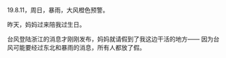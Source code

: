 <link href="../../css/style.css" rel="stylesheet" type="text/css" />

<span class="fzzy">19.8.11，周日，暴雨，大风橙色预警。

<div class="p">

昨天，妈妈过来陪我过生日。

台风登陆浙江的消息才刚刚发布，妈妈就请假到了我这边干活的地方—— 因为台风可能要经过东北和暴雨的消息，所有人都放了假。

